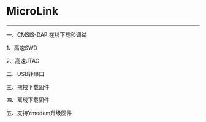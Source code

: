 # MicroLink

---

一、CMSIS-DAP 在线下载和调试

1、高速SWD

2、高速JTAG

二、USB转串口

三、拖拽下载固件

四、离线下载固件

五、支持Ymodem升级固件
